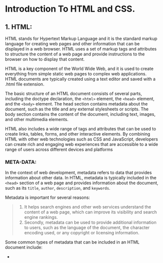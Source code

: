 # Introduction To HTML and CSS.

## 1. HTML:
HTML stands for Hypertext Markup Language and it is the standard markup language for creating web pages and other 
information that can be displayed in a web browser. HTML uses a set of markup tags and attributes to structure the 
content of a web page and provide instructions to the browser on how to display that content.

HTML is a key component of the World Wide Web, and it is used to create everything from simple static web pages to 
complex web applications. HTML documents are typically created using a text editor and saved with a .html file extension.

The basic structure of an HTML document consists of several parts, including the doctype declaration, the `<html>` element, 
the `<head>` element, and the `<body>` element. The head section contains metadata about the document, such as the title and any 
external stylesheets or scripts. The body section contains the content of the document, including text, images, and other multimedia elements.

HTML also includes a wide range of tags and attributes that can be used to create links, tables, forms, and other interactive elements. 
By combining HTML with other web technologies such as CSS and JavaScript, developers can create rich and engaging web experiences that 
are accessible to a wide range of users across different devices and platforms

### META-DATA:
In the context of web development, metadata refers to data that provides information about other data. In HTML, metadata is typically 
included in the `<head>` section of a web page and provides information about the document, such as its `title`, `author`, `description`, and `keywords`.

Metadata is important for several reasons:

>1. It helps search engines and other web services understand the content of a web page, which can improve its 
visibility and search engine rankings.
>2. Secondly, metadata can be used to provide additional information to users, such as the language of the document, 
the character encoding used, or any copyright or licensing information.

Some common types of metadata that can be included in an HTML document include:

* **<title>:** The title of the document, which appears in the browser tab and is used by search engines and social media platforms.
* **<meta name="description" content="...">:** A brief summary or description of the content of the document, which is often used by 
  search engines to generate snippets in search results.
* **<meta name="keywords" content="...">:** A list of keywords or phrases that are relevant to the content of the document, which can help 
  search engines understand the content and improve search engine rankings.
* **<meta name="viewport" content="width=device-width, initial-scale=1.0">:** Specifies how the document should be displayed on different devices, such as smartphones or tablets.
* **<link rel="stylesheet" href="...">:** Links to an external stylesheet that defines the visual style and layout of the document.
* **<script src="..."></script>:** Links to an external JavaScript file that adds interactivity and functionality to the document.
Overall, metadata is an important aspect of web development that can help improve the visibility and accessibility of web pages, as well as provide additional information to users and web services.
  
```HTML
<html>
<head>
<link rel="stylesheet" href="https://cdnjs.cloudflare.com/ajax/libs/font-awesome/4.7.0/css/font-awesome.min.css">
  </head>
<body>

<h2 style="text-align:center">User Profile Card</h2>

<div class="card">
  <img src="/w3images/team2.jpg" alt="John" style="width:100%">
  <h1>John Doe</h1>
  <p class="title">CEO & Founder, Example</p>
  <p>Harvard University</p>
  <div style="margin: 24px 0;">
    <a href="#"><i class="fa fa-dribbble"></i></a> 
    <a href="#"><i class="fa fa-twitter"></i></a>  
    <a href="#"><i class="fa fa-linkedin"></i></a>  
    <a href="#"><i class="fa fa-facebook"></i></a> 
  </div>
  <p><button>Contact</button></p>
</div>

</body>
</html>
  ```

## 1. CSS:
